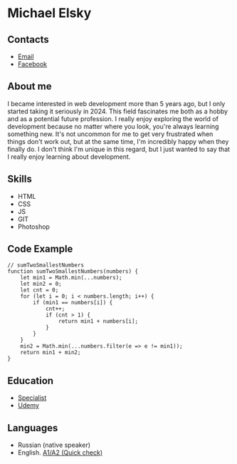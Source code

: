 # Michael Elsky
## Contacts
- [Email](qwentin536@gmail.com)
- [Facebook](https://www.facebook.com/xnexonx.door)
## About me
I became interested in web development more than 5 years ago, but I only started taking it seriously in 2024. This field fascinates me both as a hobby and as a potential future profession. I really enjoy exploring the world of development because no matter where you look, you're always learning something new. It's not uncommon for me to get very frustrated when things don't work out, but at the same time, I'm incredibly happy when they finally do. I don't think I'm unique in this regard, but I just wanted to say that I really enjoy learning about development.
## Skills
- HTML
- CSS
- JS
- GIT
- Photoshop
## Code Example
```
// sumTwoSmallestNumbers
function sumTwoSmallestNumbers(numbers) {
    let min1 = Math.min(...numbers);
    let min2 = 0;
    let cnt = 0;
    for (let i = 0; i < numbers.length; i++) {
        if (min1 == numbers[i]) {
            cnt++;
            if (cnt > 1) {
                return min1 + numbers[i];
            }
        }
    }
    min2 = Math.min(...numbers.filter(e => e != min1));
    return min1 + min2;
}
```
## Education
- [Specialist](https://www.specialist.ru/)
- [Udemy](https://www.udemy.com/)
## Languages
- Russian (native speaker)
- English. [A1/A2 (Quick check)](https://www.efset.org/)
